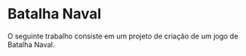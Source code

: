 # Batalha Naval

O seguinte trabalho consiste em um projeto de criação de um jogo de Batalha Naval.
